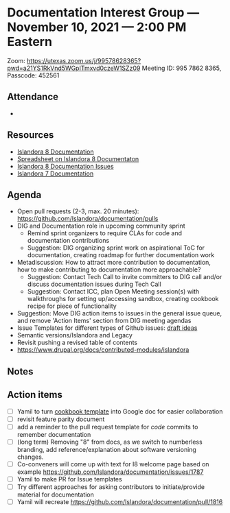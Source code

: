 # Documentation Interest Group — November 10, 2021 — 2:00 PM Eastern

Zoom: https://utexas.zoom.us/j/99578628365?pwd=a21YS1RkVnd5WGpITmxvd0czeW1SZz09
Meeting ID: 995 7862 8365, Passcode: 452561

## Attendance

* 
  
## Resources
* [Islandora 8 Documentation](https://islandora.github.io/documentation/)
* [Spreadsheet on Islandora 8 Documentaton](https://docs.google.com/spreadsheets/d/1E-kRw9xE60CKK0qL1-phzeVKjEZu3qBKZ9d3LH1hDEE/edit?usp=sharing)
* [Islandora 8 Documentation Issues](https://github.com/Islandora/documentation/labels/documentation)
* [Islandora 7 Documentation](https://wiki.lyrasis.org/display/ISLANDORA/Start)

## Agenda
- Open pull requests (2-3, max. 20 minutes): https://github.com/Islandora/documentation/pulls
- DIG and Documentation role in upcoming community sprint
    - Remind sprint organizers to require CLAs for code and documentation contributions
    - Suggestion: DIG organizing sprint work on aspirational ToC for documentation, creating roadmap for further documentation work 
- Metadiscussion: How to attract more contribution to documentation, how to make contributing to documentation more approachable?
    - Suggestion: Contact Tech Call to invite committers to DIG call and/or discuss documentation issues during Tech Call
    - Suggestion: Contact ICC, plan Open Meeting session(s) with walkthroughs for setting up/accessing sandbox, creating cookbook recipe for piece of functionality
- Suggestion: Move DIG action items to issues in the general issue queue, and remove 'Action Items' section from DIG meeting agendas
- Issue Templates for different types of Github issues: [draft ideas](https://docs.google.com/document/d/1dF0yL9_lRsaX14Mb2nsMzZXUIbSPMmFITGH8KP_Zcxk/edit#)
- Semantic versions/Islandora and Legacy
- Revisit pushing a revised table of contents
- https://www.drupal.org/docs/contributed-modules/islandora


## Notes


## Action items
* [ ] Yamil to turn [cookbook template](https://github.com/Islandora-Labs/Islandora-Cookbook/blob/main/recipes/recipe_template.md) into Google doc for easier collaboration
* [ ] revisit feature parity document
* [ ] add a reminder to the pull request template for _code_ commits to remember documentation
* [ ] (long term) Removing "8" from docs, as we switch to numberless branding, add reference/explanation about software versioning changes.
* [ ] Co-conveners will come up with text for I8 welcome page based on example https://github.com/Islandora/documentation/issues/1787
* [ ] Yamil to make PR for Issue templates
* [ ] Try different approaches for asking contributors to initiate/provide material for documentation
* [ ] Yamil will recreate https://github.com/Islandora/documentation/pull/1816
